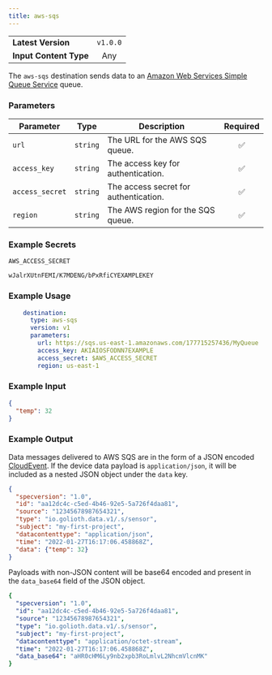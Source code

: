 ```yaml
---
title: aws-sqs
---
```


|   |   |
|---|:---:|
|__Latest Version__| `v1.0.0` |
|__Input Content Type__| Any |

The `aws-sqs` destination sends data to an [Amazon Web Services Simple Queue
Service](https://aws.amazon.com/sqs/) queue.

### Parameters

|Parameter|Type|Description|Required|
|---|---|---|:---:|
|`url`|`string`| The URL for the AWS SQS queue. |✅|
|`access_key`|`string`| The access key for authentication. |✅|
|`access_secret`|`string`| The access secret for authentication. |✅|
|`region`|`string`| The AWS region for the SQS queue. |✅|

### Example Secrets

`AWS_ACCESS_SECRET`
```
wJalrXUtnFEMI/K7MDENG/bPxRfiCYEXAMPLEKEY
```

### Example Usage

```yaml
    destination:
      type: aws-sqs
      version: v1
      parameters:
        url: https://sqs.us-east-1.amazonaws.com/177715257436/MyQueue
        access_key: AKIAIOSFODNN7EXAMPLE
        access_secret: $AWS_ACCESS_SECRET
        region: us-east-1
```

### Example Input

```json
{
  "temp": 32
}
```

### Example Output

Data messages delivered to AWS SQS are in the form of a JSON encoded
[CloudEvent](https://cloudevents.io/). If the device data payload is
`application/json`, it will be included as a nested JSON object under the `data`
key.

```json
{
  "specversion": "1.0",
  "id": "aa12dc4c-c5ed-4b46-92e5-5a726f4daa81",
  "source": "12345678987654321",
  "type": "io.golioth.data.v1/.s/sensor",
  "subject": "my-first-project",
  "datacontenttype": "application/json",
  "time": "2022-01-27T16:17:06.458868Z",
  "data": {"temp": 32}
}
```

Payloads with non-JSON content will be base64 encoded and present in the
`data_base64` field of the JSON object.

```yaml
{
  "specversion": "1.0",
  "id": "aa12dc4c-c5ed-4b46-92e5-5a726f4daa81",
  "source": "12345678987654321",
  "type": "io.golioth.data.v1/.s/sensor",
  "subject": "my-first-project",
  "datacontenttype": "application/octet-stream",
  "time": "2022-01-27T16:17:06.458868Z",
  "data_base64": "aHR0cHM6Ly9nb2xpb3RoLmlvL2NhcmVlcnMK"
}
```
